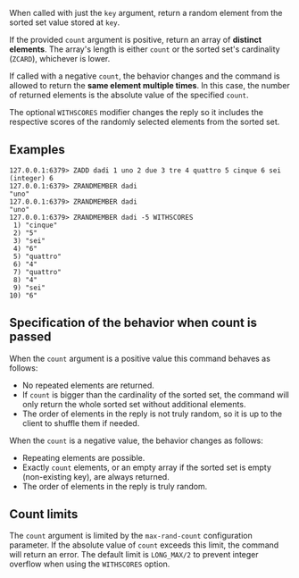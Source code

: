 When called with just the `key` argument, return a random element from the sorted set value stored at `key`.

If the provided `count` argument is positive, return an array of **distinct elements**.
The array's length is either `count` or the sorted set's cardinality (`ZCARD`), whichever is lower.

If called with a negative `count`, the behavior changes and the command is allowed to return the **same element multiple times**.
In this case, the number of returned elements is the absolute value of the specified `count`.

The optional `WITHSCORES` modifier changes the reply so it includes the respective scores of the randomly selected elements from the sorted set.

## Examples

```
127.0.0.1:6379> ZADD dadi 1 uno 2 due 3 tre 4 quattro 5 cinque 6 sei
(integer) 6
127.0.0.1:6379> ZRANDMEMBER dadi
"uno"
127.0.0.1:6379> ZRANDMEMBER dadi
"uno"
127.0.0.1:6379> ZRANDMEMBER dadi -5 WITHSCORES
 1) "cinque"
 2) "5"
 3) "sei"
 4) "6"
 5) "quattro"
 6) "4"
 7) "quattro"
 8) "4"
 9) "sei"
10) "6"
```

## Specification of the behavior when count is passed

When the `count` argument is a positive value this command behaves as follows:

* No repeated elements are returned.
* If `count` is bigger than the cardinality of the sorted set, the command will only return the whole sorted set without additional elements.
* The order of elements in the reply is not truly random, so it is up to the client to shuffle them if needed.

When the `count` is a negative value, the behavior changes as follows:

* Repeating elements are possible.
* Exactly `count` elements, or an empty array if the sorted set is empty (non-existing key), are always returned.
* The order of elements in the reply is truly random.

## Count limits

The `count` argument is limited by the `max-rand-count` configuration parameter. If the absolute value of `count` exceeds this limit, the command will return an error. The default limit is `LONG_MAX/2` to prevent integer overflow when using the `WITHSCORES` option.
